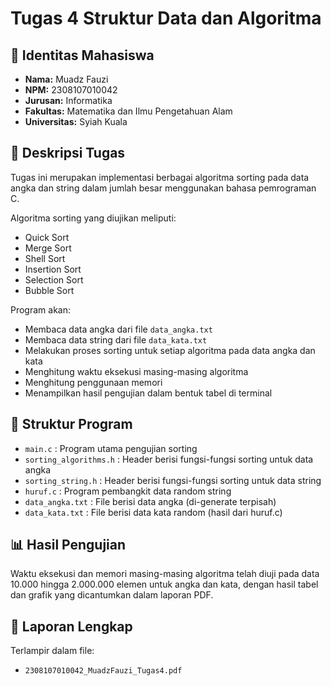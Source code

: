 # Tugas 4 Struktur Data dan Algoritma

## 📌 Identitas Mahasiswa
- **Nama:** Muadz Fauzi  
- **NPM:** 2308107010042  
- **Jurusan:** Informatika  
- **Fakultas:** Matematika dan Ilmu Pengetahuan Alam  
- **Universitas:** Syiah Kuala  

## 📖 Deskripsi Tugas

Tugas ini merupakan implementasi berbagai algoritma sorting pada data angka dan string dalam jumlah besar menggunakan bahasa pemrograman C.  

Algoritma sorting yang diujikan meliputi:
- Quick Sort  
- Merge Sort  
- Shell Sort  
- Insertion Sort  
- Selection Sort  
- Bubble Sort  

Program akan:
- Membaca data angka dari file `data_angka.txt`  
- Membaca data string dari file `data_kata.txt`  
- Melakukan proses sorting untuk setiap algoritma pada data angka dan kata
- Menghitung waktu eksekusi masing-masing algoritma
- Menghitung penggunaan memori
- Menampilkan hasil pengujian dalam bentuk tabel di terminal

## 📂 Struktur Program
- `main.c` : Program utama pengujian sorting  
- `sorting_algorithms.h` : Header berisi fungsi-fungsi sorting untuk data angka  
- `sorting_string.h` : Header berisi fungsi-fungsi sorting untuk data string  
- `huruf.c` : Program pembangkit data random string  
- `data_angka.txt` : File berisi data angka (di-generate terpisah)  
- `data_kata.txt` : File berisi data kata random (hasil dari huruf.c)

## 📊 Hasil Pengujian
Waktu eksekusi dan memori masing-masing algoritma telah diuji pada data 10.000 hingga 2.000.000 elemen untuk angka dan kata, dengan hasil tabel dan grafik yang dicantumkan dalam laporan PDF.

## 📑 Laporan Lengkap
Terlampir dalam file:
- `2308107010042_MuadzFauzi_Tugas4.pdf`
